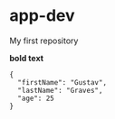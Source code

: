 # app-dev
My first repository

**bold text**
```
{
  "firstName": "Gustav",
  "lastName": "Graves",
  "age": 25
}
``` 
